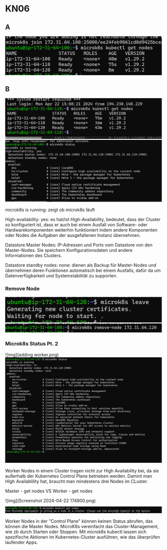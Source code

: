 # KN06
## A
![img](first-picture.png)
## B
![img](KN06Bnodeip110.png)
![img](KN06nodeip100microstatus.png)

microk8s is running: zeigt ob microk8s läuft

High-availability: yes: es hat/ist High-Availability, bedeutet, dass der Cluster so konfiguriert ist, dass er auch bei einem Ausfall von Software- oder Hardwarekomponenten weiterhin funktioniert indem andere Komponenten oder Nodes die Aufgaben der ausgefallenen Instanz übernehmen.

Datastore Master Nodes: IP-Adressen und Ports vom Datastore von den Master-Nodes. Sie speichern Konfigurationsdaten und andere Informationen des Clusters.

Datastore standby nodes: none: dienen als Backup für Master-Nodes und übernehmen deren Funktionen automatisch bei einem Ausfalls, dafür da um  Datenverfügbarkeit und Systemstabilität zu supporten.

### Remove Node

![img](leavepic1.png)
![img](leavepix2.png)

### Microk8s Status Pt. 2

![img](adding worker.png)
![img](workerstatus.png)

Worker Nodes in einem Cluster tragen nicht zur High Availability bei, da sie außerhalb der Kubernetes Control Plane betrieben werden. Damint man HIgh Availablility hat, braucht man mindestens drei Nodes im CLuster.

Master - get nodes VS Worker - get nodes


![img](Screenshot 2024-04-22 174800.png)
![img](kubectlgetndesworker.png)


Worker Nodes in der "Control Plane" können keinen Status abrufen, das können die Master Nodes. MicroK8s vereinfacht das Cluster-Management, wie zb durch Starten oder Stoppen. Mit microk8s kubectl lassen sich spezifische Aktionen im Kubernetes-Cluster ausführen, wie das überprüfen laufender Apps.